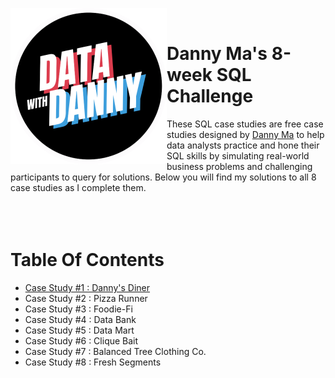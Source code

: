 <a href="https://8weeksqlchallenge.com/"> <img align="left" width="250" height="250" src="https://github.com/ChrisF03/Danny-Ma-SQL-Case-Studies-/blob/main/data-with-danny-logo-removebg-preview.png"></a>
<br>
# Danny Ma's 8-week SQL Challenge 
These SQL case studies are free case studies designed by [Danny Ma](https://8weeksqlchallenge.com/) to help data analysts practice and hone their SQL skills by simulating real-world business problems and challenging participants to query for solutions. Below you will find my solutions to all 8 case studies as I complete them.
<br>
<br>
<br>
<br>
# Table Of Contents
* [Case Study #1 : Danny's Diner](https://github.com/ChrisF03/Danny-Ma-SQL-Case-Studies-/tree/main/Solutions/Case%20Study%20%231%20-%20Danny%E2%80%99s%20Diner) 
* Case Study #2 : Pizza Runner
* Case Study #3 : Foodie-Fi
* Case Study #4 : Data Bank
* Case Study #5 : Data Mart
* Case Study #6 : Clique Bait
* Case Study #7 : Balanced Tree Clothing Co.
* Case Study #8 : Fresh Segments
